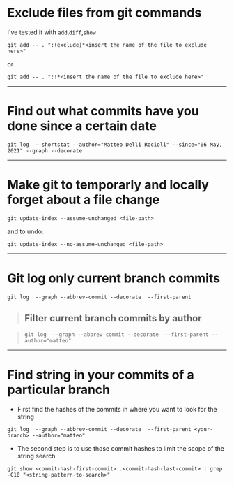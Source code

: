 # Exclude files from git commands

I've tested it with `add`,`diff`,`show`

```
git add -- . ":(exclude)*<insert the name of the file to exclude here>"
```
or

```
git add -- . ":!*<insert the name of the file to exclude here>"
```
--- 

# Find out what commits have you done since a certain date

```
git log  --shortstat --author="Matteo Delli Rocioli" --since="06 May, 2021" --graph --decorate 
```
---

# Make git to temporarly and locally forget about a file change

```
git update-index --assume-unchanged <file-path>
```

and to undo:

```
git update-index --no-assume-unchanged <file-path>
```

---

# Git log only current branch commits

```
git log  --graph --abbrev-commit --decorate  --first-parent
```

> ## Filter current branch commits by author

> ```
> git log  --graph --abbrev-commit --decorate  --first-parent --author="matteo"
> ```

---

# Find string in your commits of a particular branch

- First find the hashes of the commits in where you want to look for the string

```
git log  --graph --abbrev-commit --decorate  --first-parent <your-branch> --author="matteo"
```

- The second step is to use those commit hashes to limit the scope of the string search

```
git show <commit-hash-first-commit>..<commit-hash-last-commit> | grep -C10 "<string-pattern-to-search>"
```
